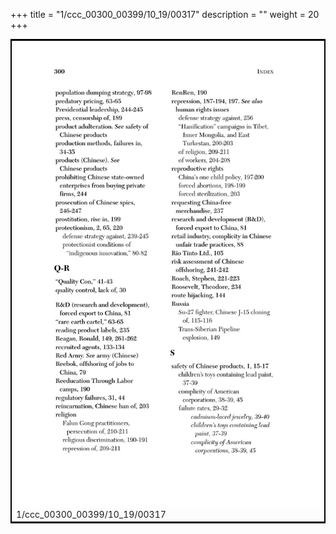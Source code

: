 +++
title = "1/ccc_00300_00399/10_19/00317"
description = ""
weight = 20
+++

<table style="border:2px solid black;max-width:800px;max-height:800px;" 
><tr><td>
<img class="center-fit-jpg"
src="/jpg_/out_jpg_dbc_317.jpg">
1/ccc_00300_00399/10_19/00317
</img></td></tr></table>
